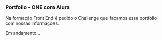 ### Portfolio - ONE com Alura

Na formação Front End é pedido o Challenge que façamos esse portfolio com nossas informações.

Em andamento...